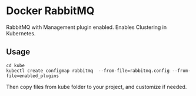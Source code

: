 # Docker RabbitMQ

RabbitMQ with Management plugin enabled. Enables Clustering in Kubernetes.

## Usage

```
cd kube
kubectl create configmap rabbitmq  --from-file=rabbitmq.config --from-file=enabled_plugins
```

Then copy files from kube folder to your project, and customize if needed.
